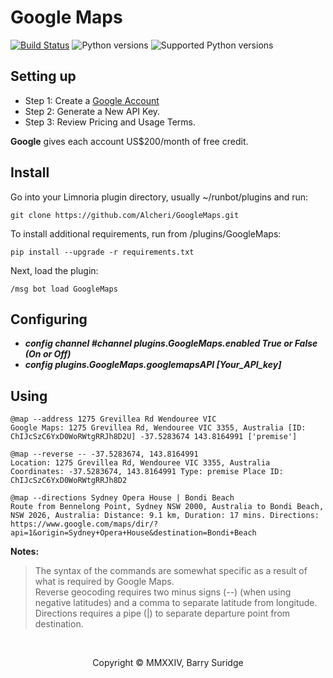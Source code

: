 # Google Maps

[![Build Status](https://app.travis-ci.com/Alcheri/GoogleMaps.svg?token=pN4Z7GMexmH2xhm1Tq8j&branch=Limnoria-GoogleMaps)](https://app.travis-ci.com/Alcheri/GoogleMaps)
![Python versions](https://img.shields.io/badge/Python-version-blue) ![Supported Python versions](https://img.shields.io/badge/3.10%2C%203.11%2C%203.12%2C%203.13-blue.svg)

## Setting up

* Step 1: Create a [Google Account](https://accounts.google.com)
* Step 2: Generate a New API Key.
* Step 3: Review Pricing and Usage Terms.

**Google** gives each account US$200/month of free credit. 

## Install

Go into your Limnoria plugin directory, usually ~/runbot/plugins and run:

```plaintext
git clone https://github.com/Alcheri/GoogleMaps.git
```

To install additional requirements, run from /plugins/GoogleMaps:

```plaintext
pip install --upgrade -r requirements.txt 
```

Next, load the plugin:

```plaintext
/msg bot load GoogleMaps
```

## Configuring

* **_config channel #channel plugins.GoogleMaps.enabled True or False (On or Off)_**
* **_config plugins.GoogleMaps.googlemapsAPI [Your_API_key]_**

## Using

```plaintext
@map --address 1275 Grevillea Rd Wendouree VIC
Google Maps: 1275 Grevillea Rd, Wendouree VIC 3355, Australia [ID: ChIJcSzC6YxD0WoRWtgRRJh8D2U] -37.5283674 143.8164991 ['premise']

@map --reverse -- -37.5283674, 143.8164991
Location: 1275 Grevillea Rd, Wendouree VIC 3355, Australia Coordinates: -37.5283674, 143.8164991 Type: premise Place ID: ChIJcSzC6YxD0WoRWtgRRJh8D2

@map --directions Sydney Opera House | Bondi Beach
Route from Bennelong Point, Sydney NSW 2000, Australia to Bondi Beach, NSW 2026, Australia: Distance: 9.1 km, Duration: 17 mins. Directions: https://www.google.com/maps/dir/?api=1&origin=Sydney+Opera+House&destination=Bondi+Beach
```

**Notes:**
>The syntax of the commands are somewhat specific as a result of what is required by Google Maps.\
>Reverse geocoding requires two minus signs (--) (when using negative latitudes) and a comma to separate latitude from longitude.\
>Directions requires a pipe (|) to separate departure point from destination.  
<br>

<p align="center">Copyright © MMXXIV, Barry Suridge</p>
